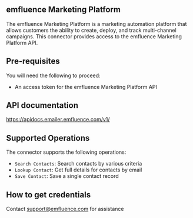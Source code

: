 ﻿## emfluence Marketing Platform
The emfluence Marketing Platform is a marketing automation platform that allows customers the ability to create, deploy, and track multi-channel campaigns. This connector provides access to the emfluence Marketing Platform API.


## Pre-requisites
You will need the following to proceed:
* An access token for the emfluence Marketing Platform API


## API documentation
https://apidocs.emailer.emfluence.com/v1/


## Supported Operations
The connector supports the following operations:
* `Search Contacts`: Search contacts by various criteria
* `Lookup Contact`: Get full details for contacts by email
* `Save Contact`: Save a single contact record


## How to get credentials
Contact support@emfluence.com for assistance

